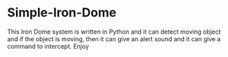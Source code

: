 # Simple-Iron-Dome
This Iron Dome system is written in Python and it can detect moving object and if the object is moving, then it can give an alert sound and it can give a command to intercept. Enjoy
